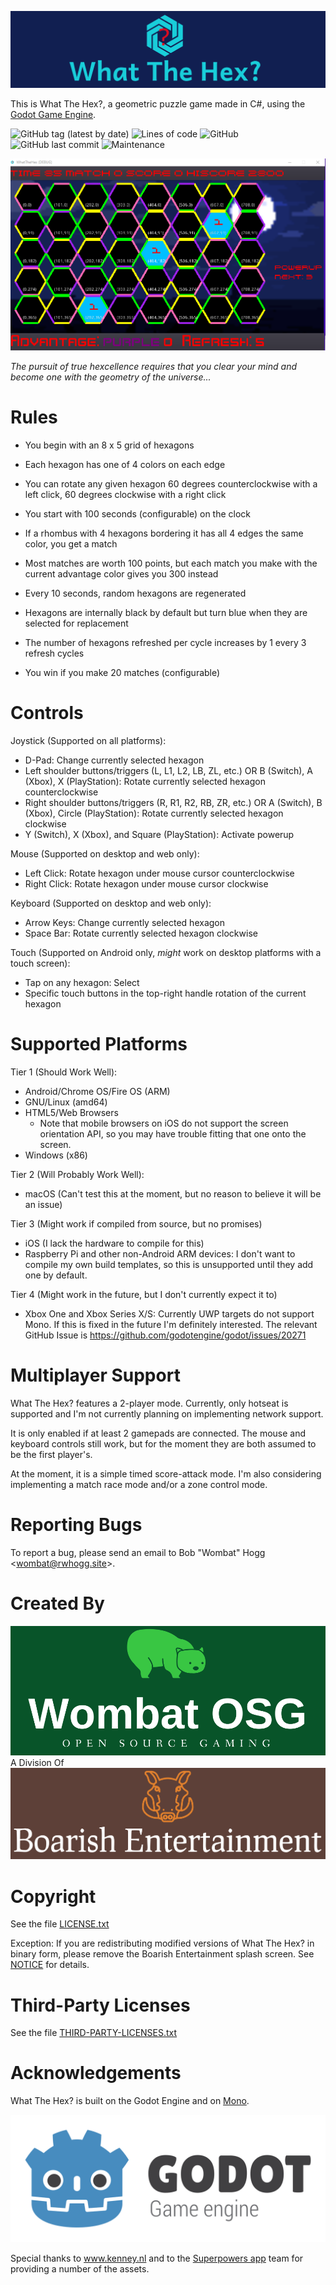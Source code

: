 ![Banner](banner.png)

This is What The Hex?, a geometric puzzle game made in C#, using the [Godot Game Engine](https://godotengine.org).

![GitHub tag (latest by date)](https://img.shields.io/github/v/tag/rwhogg/what-the-hex?style=social)
![Lines of code](https://img.shields.io/tokei/lines/github/rwhogg/what-the-hex?style=social)
![GitHub](https://img.shields.io/github/license/rwhogg/what-the-hex?style=social)
![GitHub last commit](https://img.shields.io/github/last-commit/rwhogg/what-the-hex?style=social)
![Maintenance](https://img.shields.io/maintenance/yes/2021?style=social)

![Screenshot](screenshot.png)

_The pursuit of true hexcellence requires that you clear your mind and become one with the geometry of the universe..._

# Rules

* You begin with an 8 x 5 grid of hexagons

* Each hexagon has one of 4 colors on each edge

* You can rotate any given hexagon 60 degrees counterclockwise with a left click, 60 degrees clockwise with a right click

* You start with 100 seconds (configurable) on the clock

* If a rhombus with 4 hexagons bordering it has all 4 edges the same color, you get a match

* Most matches are worth 100 points, but each match you make with the current advantage color gives you 300 instead

* Every 10 seconds, random hexagons are regenerated

* Hexagons are internally black by default but turn blue when they are selected for replacement
* The number of hexagons refreshed per cycle increases by 1 every 3 refresh cycles

* You win if you make 20 matches (configurable)

# Controls

Joystick (Supported on all platforms):

* D-Pad: Change currently selected hexagon
* Left shoulder buttons/triggers (L, L1, L2, LB, ZL, etc.) OR B (Switch), A (Xbox), X (PlayStation): Rotate currently selected hexagon counterclockwise
* Right shoulder buttons/triggers (R, R1, R2, RB, ZR, etc.) OR A (Switch), B (Xbox), Circle (PlayStation): Rotate currently selected hexagon clockwise
* Y (Switch), X (Xbox), and Square (PlayStation): Activate powerup

Mouse (Supported on desktop and web only):

* Left Click: Rotate hexagon under mouse cursor counterclockwise
* Right Click: Rotate hexagon under mouse cursor clockwise

Keyboard (Supported on desktop and web only):

* Arrow Keys: Change currently selected hexagon
* Space Bar: Rotate currently selected hexagon clockwise

Touch (Supported on Android only, _might_ work on desktop platforms with a touch screen):

* Tap on any hexagon: Select
* Specific touch buttons in the top-right handle rotation of the current hexagon

# Supported Platforms

Tier 1 (Should Work Well):

* Android/Chrome OS/Fire OS (ARM)
* GNU/Linux (amd64)
* HTML5/Web Browsers
    * Note that mobile browsers on iOS do not support the screen orientation API, so you may have trouble fitting that one onto the screen.
* Windows (x86)

Tier 2 (Will Probably Work Well):

* macOS (Can't test this at the moment, but no reason to believe it will be an issue)

Tier 3 (Might work if compiled from source, but no promises)

* iOS (I lack the hardware to compile for this)
* Raspberry Pi and other non-Android ARM devices: I don't want to compile my own build templates, so this is unsupported until they add one by default.

Tier 4 (Might work in the future, but I don't currently expect it to)

* Xbox One and Xbox Series X/S: Currently UWP targets do not support Mono. If this is fixed in the future I'm definitely interested. The relevant GitHub Issue is https://github.com/godotengine/godot/issues/20271

# Multiplayer Support

What The Hex? features a 2-player mode. Currently, only hotseat is supported and I'm not currently planning on implementing network support.

It is only enabled if at least 2 gamepads are connected. The mouse and keyboard controls still work, but for the moment they are both assumed to be the
first player's.

At the moment, it is a simple timed score-attack mode. I'm also considering implementing a match race mode and/or a zone control mode.

# Reporting Bugs

To report a bug, please send an email to Bob "Wombat" Hogg &lt;wombat@rwhogg.site&gt;.

# Created By

![Wombat OSG](wombat-osg.png)
A Division Of
![Boarish Entertainment](boarish-entertainment.png)

# Copyright

See the file [LICENSE.txt](LICENSE.txt)

Exception: If you are redistributing modified versions of What The Hex? in binary form, please remove
the Boarish Entertainment splash screen. See [NOTICE](NOTICE) for details.

# Third-Party Licenses

See the file [THIRD-PARTY-LICENSES.txt](project/THIRD-PARTY-LICENSES.txt)

# Acknowledgements

What The Hex? is built on the Godot Engine and on [Mono](https://www.mono-project.com/).

![Godot Logo](godot_logo.svg)

Special thanks to www.kenney.nl and to the [Superpowers app](http://superpowers-html5.com/) team for providing a number of the assets.
